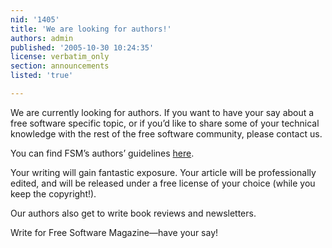 ```yaml
---
nid: '1405'
title: 'We are looking for authors!'
authors: admin
published: '2005-10-30 10:24:35'
license: verbatim_only
section: announcements
listed: 'true'

---
```

We are currently looking for authors. If you want to have your say about a free software specific topic, or if you’d like to share some of your technical knowledge with the rest of the free software community, please contact us.

You can find FSM’s authors’ guidelines [here](http://www.freesoftwaremagazine.com/write_for_us).

Your writing will gain fantastic exposure. Your article will be professionally edited, and will be released under a free license of your choice (while you keep the copyright!).

Our authors also get to write book reviews and newsletters.

Write for Free Software Magazine—have your say!

